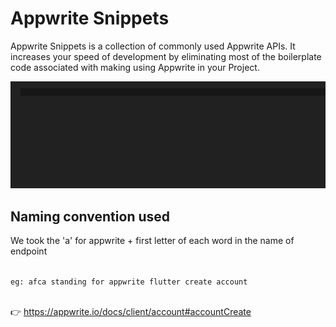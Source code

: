 # Appwrite Snippets

 Appwrite Snippets is a collection of commonly used Appwrite APIs. It increases your speed of development by eliminating most of the boilerplate code associated with making using Appwrite in your Project.

 ![example](images/appwrite-snippets-final.gif)


## Naming convention used

We took the 'a' for appwrite + first letter of each word in the name of endpoint

<code>
eg: afca standing for appwrite flutter create account
</code>

<br /> 👉 https://appwrite.io/docs/client/account#accountCreate